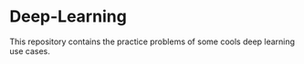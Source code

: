 # Deep-Learning
This repository contains the practice problems of some cools deep learning use cases.

